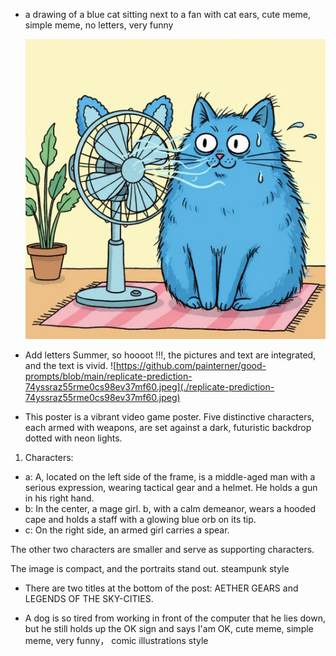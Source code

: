 * a drawing of a blue cat sitting next to a fan with cat ears, cute meme, simple meme, no letters, very funny

  ![replicate-prediction-nnwxjp14w1rm80cs987rkx84y0.jpeg](./replicate-prediction-nnwxjp14w1rm80cs987rkx84y0.jpeg)

* Add letters Summer, so hoooot !!!, the pictures and text are integrated, and the text is vivid.
![https://github.com/painterner/good-prompts/blob/main/replicate-prediction-74yssraz55rme0cs98ev37mf60.jpeg](./replicate-prediction-74yssraz55rme0cs98ev37mf60.jpeg)

* This poster is a vibrant video game poster. Five distinctive characters, each armed with weapons, are set against a dark, futuristic backdrop dotted with neon lights.

1. Characters:
- a: A, located on the left side of the frame, is a middle-aged man with a serious expression, wearing tactical gear and a helmet. He holds a gun in his right hand.
- b: In the center, a mage girl. b, with a calm demeanor, wears a hooded cape and holds a staff with a glowing blue orb on its tip.
- c: On the right side, an armed girl carries a spear.

The other two characters are smaller and serve as supporting characters.

The image is compact, and the portraits stand out.
steampunk style



* There are two titles at the bottom of the post: AETHER GEARS and LEGENDS OF THE SKY-CITIES.


* A dog is so tired from working in front of the computer that he lies down, but he still holds up the OK sign and says I'am OK, cute meme, simple meme, very funny， comic illustrations style
